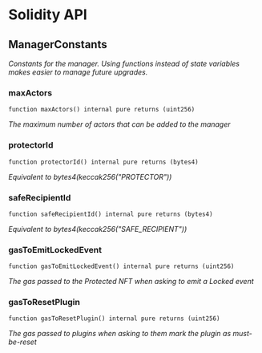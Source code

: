 # Solidity API

## ManagerConstants

_Constants for the manager. Using functions instead of state variables makes easier to manage future upgrades._

### maxActors

```solidity
function maxActors() internal pure returns (uint256)
```

_The maximum number of actors that can be added to the manager_

### protectorId

```solidity
function protectorId() internal pure returns (bytes4)
```

_Equivalent to bytes4(keccak256("PROTECTOR"))_

### safeRecipientId

```solidity
function safeRecipientId() internal pure returns (bytes4)
```

_Equivalent to bytes4(keccak256("SAFE_RECIPIENT"))_

### gasToEmitLockedEvent

```solidity
function gasToEmitLockedEvent() internal pure returns (uint256)
```

_The gas passed to the Protected NFT when asking to emit a Locked event_

### gasToResetPlugin

```solidity
function gasToResetPlugin() internal pure returns (uint256)
```

_The gas passed to plugins when asking to them mark the plugin as must-be-reset_

